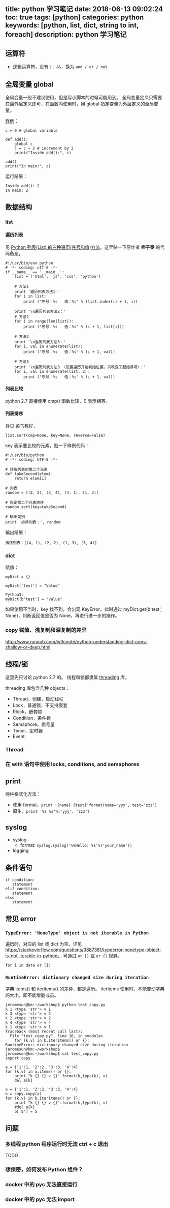 title: python 学习笔记
date: 2018-06-13 09:02:24
toc: true
tags: [python]
categories: python
keywords: [python, list, dict, string to int, foreach]
description: python 学习笔记
---

## 运算符

* 逻辑运算符，没有 `|| &&`，换为 `and / or / not` 

## 全局变量 global
全局变量一般不建议使用，但是写小脚本的时候可能用到。
全局变量定义只需要在最外层定义即可，在函数内使用时，用 global 指定变量为外层定义的全局变量。

[样例](https://www.programiz.com/python-programming/global-keyword)：

```
c = 0 # global variable

def add():
    global c
    c = c + 2 # increment by 2
    print("Inside add():", c)

add()
print("In main:", c)
```

运行结果：

```
Inside add(): 2
In main: 2
```

## 数据结构
### list
#### 遍历列表

见 [Python 列表(List) 的三种遍历(序号和值)方法](https://www.cnblogs.com/pizitai/p/6398276.html)，这里贴一下原作者 **痞子泰** 的代码备忘，

```
#!/usr/bin/env python
# -*- coding: utf-8 -*-
if __name__ == '__main__':
    list = ['html', 'js', 'css', 'python']

    # 方法1
    print '遍历列表方法1：'
    for i in list:
        print ("序号：%s   值：%s" % (list.index(i) + 1, i))

    print '\n遍历列表方法2：'
    # 方法2
    for i in range(len(list)):
        print ("序号：%s   值：%s" % (i + 1, list[i]))

    # 方法3
    print '\n遍历列表方法3：'
    for i, val in enumerate(list):
        print ("序号：%s   值：%s" % (i + 1, val))

    # 方法3
    print '\n遍历列表方法3 （设置遍历开始初始位置，只改变了起始序号）：'
    for i, val in enumerate(list, 2):
        print ("序号：%s   值：%s" % (i + 1, val))
```

#### 列表比较

python 2.7 直接使用 cmp() 函数比较，0 表示相等。

#### 列表排序

详见 [菜鸟教程](http://www.runoob.com/python/att-list-sort.html)，

```
list.sort(cmp=None, key=None, reverse=False)
```

key 表示要比较的元素，贴一下样例代码：

```
#!/usr/bin/python
# -*- coding: UTF-8 -*-
 
# 获取列表的第二个元素
def takeSecond(elem):
    return elem[1]
 
# 列表
random = [(2, 2), (3, 4), (4, 1), (1, 3)]
 
# 指定第二个元素排序
random.sort(key=takeSecond)
 
# 输出类别
print '排序列表：', random
```

输出结果：

```
排序列表：[(4, 1), (2, 2), (1, 3), (3, 4)]
```


### dict

赋值：

```
myDict = {}

myDict['test'] = "Value"

Python3:
myDict[b'test'] = "Value"
```

如果使用不当时，key 找不到，会出现 KeyError。此时通过 myDict.get(b'test', None)，判断返回值是否为 None，再进行进一步的操作。

### copy 赋值、浅复制和深复制的差异

http://www.runoob.com/w3cnote/python-understanding-dict-copy-shallow-or-deep.html

## 线程/锁

这里先只讨论 python 2.7 的。
线程和锁都隶属 [threading](https://docs.python.org/2/library/threading.html) 库。

threading 库包含几种 objects：

* Thread，创建、启动线程
* Lock，普通锁，不支持嵌套
* Rlock，嵌套锁
* Condition，条件锁
* Semaphore，信号量
* Timer，定时器
* Event

### Thread

### 在 with 语句中使用 locks, conditions, and semaphores

## print

两种格式化方法：

* 使用 format，`print '{name} {test}'format(name='yyy', test='zzz')`
* 原生，`print '%s %s'%('yyy', 'zzz')`

## syslog

* syslog
  + format: `syslog.syslog('%%Hello: %s'%('your_name'))`
* logging


## 条件语句

```
if condition:
   statement
elif condition:
   statement
else
   statement
```

## 常见 error

### `TypeError: 'NoneType' object is not iterable in Python`

遍历时，对应的 list 或 dict 为空。详见 https://stackoverflow.com/questions/3887381/typeerror-nonetype-object-is-not-iterable-in-python。
可通过 `or []` 或 `or {}` 规避。

```
for i in data or []:
```

### `RuntimeError: dictionary changed size during iteration`

字典 items() 和 iteritems() 的差异，都是遍历。
iteritems 使用时，不能变动字典的大小，即不能增删成员。

```
jeromesun@km:~/workshop$ python test_copy.py 
k 1 <type 'str'> v 1
k 3 <type 'str'> v 3
k 2 <type 'str'> v 2
k 4 <type 'str'> v 4
k 1 <type 'str'> v 1
Traceback (most recent call last):
  File "test_copy.py", line 10, in <module>
    for (k,v) in b.iteritems() or {}:
RuntimeError: dictionary changed size during iteration
jeromesun@km:~/workshop$ 
jeromesun@km:~/workshop$ cat test_copy.py    
import copy

a = {'1':1, '2':2, '3':3, '4':4}
for (k,v) in a.items() or {}:
    print "k {} {} v {}".format(k,type(k), v)
    del a[k]

a = {'1':1, '2':2, '3':3, '4':4}
b = copy.copy(a)
for (k,v) in b.iteritems() or {}:
    print "k {} {} v {}".format(k,type(k), v)
    #del a[k]
    b['5'] = 5
```

## 问题
### 多线程 python 程序运行时无法 ctrl + c 退出
TODO

### 想保密，如何发布 Python 组件？
### docker 中的 pyc 无法直接运行
### docker 中的 pyc 无法 import
